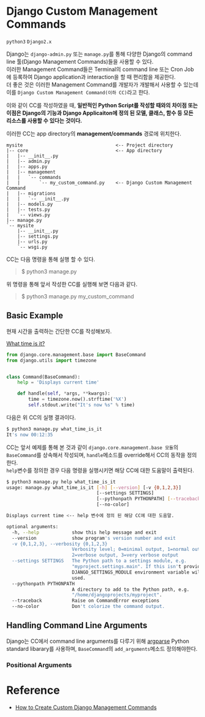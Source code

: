 # Django Custom Management Commands

`python3` `Django2.x`

Django는 `django-admin.py` 또는 `manage.py`를 통해 다양한 Django의 command line 툴(Django Management Commands)들을 사용할 수 있다.  
이러한 Management Command들은 Terminal의 command line 또는 Cron Job에 등록하여 Django application과 interaction을 할 때 편리함을 제공한다.  
더 좋은 것은 이러한 Management Command를 개발자가 개발해서 사용할 수 있는데 이를 `Django Custom Management Command(이하 CC)`라고 한다. 

이와 같이 CC를 작성하였을 때, **일반적인 Python Script를 작성할 때와의 차이점 또는 이점은 Django의 기능과 Django Applicaiton에 정의 된 모델, 클래스, 함수 등 모든 리소스를 사용할 수 있다는 것이다.**  

이러한 CC는 app directory의 **management/commands** 경로에 위치한다.  

```
mysite                                  <-- Project directory
|-- core                                <-- App directory
|   |-- __init__.py
|   |-- admin.py
|   |-- apps.py
|   |-- management
|   |   `-- commands
|   |       `-- my_custom_command.py    <-- Django Custom Management Command
|   |-- migrations
|   |   `-- __init__.py
|   |-- models.py
|   |-- tests.py
|   `-- views.py
|-- manage.py
`-- mysite
    |-- __init__.py
    |-- settings.py
    |-- urls.py
    `-- wsgi.py
```

CC는 다음 명령을 통해 실행 할 수 있다. 

>$ python3 manage.py <custom command name>

위 명령을 통해 앞서 작성한 CC를 실행해 보면 다음과 같다.  

>$ python3 manage.py my_custom_command

## Basic Example

현재 시간을 출력하는 간단한 CC를 작성해보자.  

[What time is it?](./mysite/core/management/commands/what_time_is_it.py)
```python
from django.core.management.base import BaseCommand
from django.utils import timezone


class Command(BaseCommand):
    help = 'Displays current time'

    def handle(self, *args, **kwargs):
        time = timezone.now().strftime('%X')
        self.stdout.write("It's now %s" % time)
```

다음은 위 CC의 실행 결과이다. 

```bash
$ python3 manage.py what_time_is_it
It's now 00:12:35
```

CC는 앞서 예제를 통해 본 것과 같이 `django.core.management.base 모듈`의 `BaseCommand`를 상속해서 작성되며, `handle`메소드를 override해서 CC의 동작을 정의한다.  
`help`변수를 정의한 경우 다음 명령을 실행시키면 해당 CC에 대한 도움말이 출력된다. 

```bash
$ python3 manage.py help what_time_is_it
usage: manage.py what_time_is_it [-h] [--version] [-v {0,1,2,3}]
                                 [--settings SETTINGS]
                                 [--pythonpath PYTHONPATH] [--traceback]
                                 [--no-color]

Displays current time <-- help 변수에 정의 된 해당 CC에 대한 도움말.

optional arguments:
  -h, --help            show this help message and exit
  --version             show program's version number and exit
  -v {0,1,2,3}, --verbosity {0,1,2,3}
                        Verbosity level; 0=minimal output, 1=normal output,
                        2=verbose output, 3=very verbose output
  --settings SETTINGS   The Python path to a settings module, e.g.
                        "myproject.settings.main". If this isn't provided, the
                        DJANGO_SETTINGS_MODULE environment variable will be
                        used.
  --pythonpath PYTHONPATH
                        A directory to add to the Python path, e.g.
                        "/home/djangoprojects/myproject".
  --traceback           Raise on CommandError exceptions
  --no-color            Don't colorize the command output.
```

## Handling Command Line Arguments

Django는 CC에서 command line arguments를 다루기 위해 [argparse](https://docs.python.org/3/library/argparse.html) Python standard libarary를 사용하며, `BaseCommand`의 `add_arguments`메소드 정의해야한다.

### Positional Arguments
















# Reference

* [How to Create Custom Django Management Commands](https://simpleisbetterthancomplex.com/tutorial/2018/08/27/how-to-create-custom-django-management-commands.html)